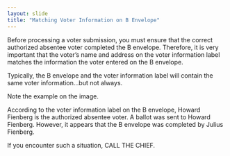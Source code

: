 ```yaml
---
layout: slide
title: "Matching Voter Information on B Envelope"
---
```


Before processing a voter submission, you must ensure that the correct authorized absentee voter completed the B envelope.  Therefore, it is very important that the voter’s name and address on the  voter information label matches the information the voter entered on the B envelope. 

Typically, the B envelope and the voter information label will contain the same voter information…but not always. 
 
Note the example on the image.

According to the voter information label on the B envelope, Howard Fienberg is the authorized absentee voter.  A ballot was sent to Howard Fienberg.  However, it appears that the B envelope was completed by Julius Fienberg. 
 
If you encounter such a situation, CALL THE CHIEF.  
